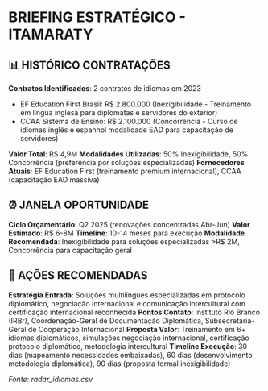 # BRIEFING ESTRATÉGICO - ITAMARATY

## 📊 HISTÓRICO CONTRATAÇÕES
**Contratos Identificados**: 2 contratos de idiomas em 2023
- EF Education First Brasil: R$ 2.800.000 (Inexigibilidade - Treinamento em língua inglesa para diplomatas e servidores do exterior)
- CCAA Sistema de Ensino: R$ 2.100.000 (Concorrência - Curso de idiomas inglês e espanhol modalidade EAD para capacitação de servidores)

**Valor Total**: R$ 4,9M
**Modalidades Utilizadas**: 50% Inexigibilidade, 50% Concorrência (preferência por soluções especializadas)
**Fornecedores Atuais**: EF Education First (treinamento premium internacional), CCAA (capacitação EAD massiva)

## ⏰ JANELA OPORTUNIDADE
**Ciclo Orçamentário**: Q2 2025 (renovações concentradas Abr-Jun)
**Valor Estimado**: R$ 6-8M
**Timeline**: 10-14 meses para execução
**Modalidade Recomendada**: Inexigibilidade para soluções especializadas >R$ 2M, Concorrência para capacitação geral

## 🎯 AÇÕES RECOMENDADAS
**Estratégia Entrada**: Soluções multilíngues especializadas em protocolo diplomático, negociação internacional e comunicação intercultural com certificação internacional reconhecida
**Pontos Contato**: Instituto Rio Branco (IRBr), Coordenação-Geral de Documentação Diplomática, Subsecretaria-Geral de Cooperação Internacional
**Proposta Valor**: Treinamento em 6+ idiomas diplomáticos, simulações negociação internacional, certificação protocolo diplomático, metodologia intercultural
**Timeline Execução**: 30 dias (mapeamento necessidades embaixadas), 60 dias (desenvolvimento metodologia diplomática), 90 dias (proposta formal inexigibilidade)

*Fonte: radar_idiomas.csv*